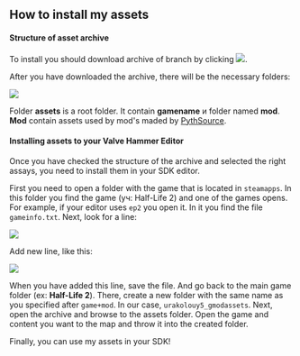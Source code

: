 ## How to install my assets

#### Structure of asset archive

To install you should download archive of branch by clicking ![](https://cdn.discordapp.com/attachments/619231812987650059/665625609883353098/unknown.png).

After you have downloaded the archive, there will be the necessary folders:

![](https://cdn.discordapp.com/attachments/619231812987650059/665626496857145354/unknown.png)

Folder **assets** is a root folder. It contain **gamename** и folder named **mod**. **Mod** contain assets used by mod's maded by [PythSource](https://github.com/pythsource).

#### Installing assets to your Valve Hammer Editor

Once you have checked the structure of the archive and selected the right assays, you need to install them in your SDK editor. 

First you need to open a folder with the game that is located in `steamapps`. In this folder you find the game (уч: Half-Life 2) and one of the games opens. For example, if your editor uses `ep2` you open it. In it you find the file `gameinfo.txt`.  Next, look for a line:

![](https://cdn.discordapp.com/attachments/619231812987650059/665629168066887703/unknown.png)

Add new line, like this:

![](https://cdn.discordapp.com/attachments/619231812987650059/665629503338315776/unknown.png)

When you have added this line, save the file. And go back to the main game folder (ex: **Half-Life 2**).
There, create a new folder with the same name as you specified after `game+mod`. In our case, `urakolouy5_gmodassets`. Next, open the archive and browse to the assets folder. Open the game and content you want to the map and throw it into the created folder.

Finally, you can use my assets in your SDK!
